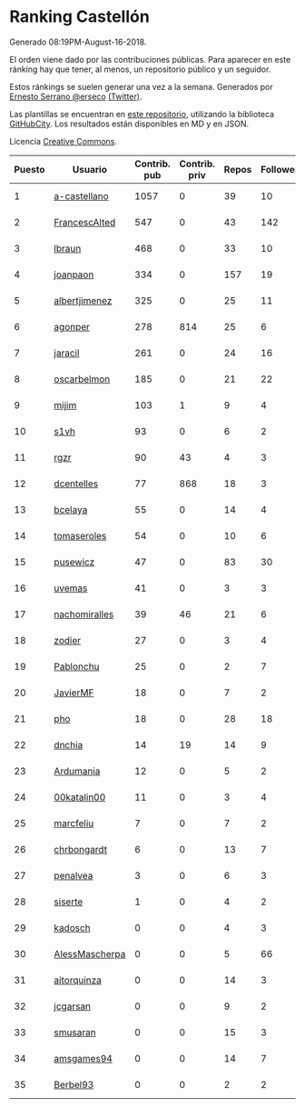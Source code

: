 # Ranking Castellón

Generado 08:19PM-August-16-2018.

El orden viene dado por las contribuciones públicas. Para aparecer en este ránking hay que tener, al menos, un repositorio público y un seguidor.

Estos ránkings se suelen generar una vez a la semana. Generados por [Ernesto Serrano @erseco](https://github.com/erseco/) [(Twitter)](https://twitter.com/erseco).

Las plantillas se encuentran en [este repositorio](https://github.com/iblancasa/GH-Spanish-Ranking), utilizando la biblioteca [GitHubCity](https://github.com/iblancasa/GitHubCity). Los resultados están disponibles en MD y en JSON.

Licencia [Creative Commons](https://creativecommons.org/licenses/by/4.0/).

| Puesto   |  Usuario  | Contrib. pub | Contrib. priv |Repos| Followers | Desde |  Avatar  |
|----------|-----------|--------------|---------------|-----|-----------|-------|----------|
|1|[a-castellano](https://github.com/a-castellano)|1057|0|39|10|2015-03-17|![a-castellano]()|
|2|[FrancescAlted](https://github.com/FrancescAlted)|547|0|43|142|2010-06-25|![FrancescAlted]()|
|3|[lbraun](https://github.com/lbraun)|468|0|33|10|2010-06-02|![lbraun]()|
|4|[joanpaon](https://github.com/joanpaon)|334|0|157|19|2013-06-30|![joanpaon]()|
|5|[albertjimenez](https://github.com/albertjimenez)|325|0|25|11|2015-05-21|![albertjimenez]()|
|6|[agonper](https://github.com/agonper)|278|814|25|6|2015-01-27|![agonper]()|
|7|[jaracil](https://github.com/jaracil)|261|0|24|16|2014-01-10|![jaracil]()|
|8|[oscarbelmon](https://github.com/oscarbelmon)|185|0|21|22|2013-04-05|![oscarbelmon]()|
|9|[mijim](https://github.com/mijim)|103|1|9|4|2016-02-01|![mijim]()|
|10|[s1vh](https://github.com/s1vh)|93|0|6|2|2014-10-09|![s1vh]()|
|11|[rgzr](https://github.com/rgzr)|90|43|4|3|2015-07-03|![rgzr]()|
|12|[dcentelles](https://github.com/dcentelles)|77|868|18|3|2013-07-15|![dcentelles]()|
|13|[bcelaya](https://github.com/bcelaya)|55|0|14|4|2014-09-12|![bcelaya]()|
|14|[tomaseroles](https://github.com/tomaseroles)|54|0|10|6|2015-02-16|![tomaseroles]()|
|15|[pusewicz](https://github.com/pusewicz)|47|0|83|30|2008-02-26|![pusewicz]()|
|16|[uvemas](https://github.com/uvemas)|41|0|3|3|2011-10-03|![uvemas]()|
|17|[nachomiralles](https://github.com/nachomiralles)|39|46|21|6|2013-06-26|![nachomiralles]()|
|18|[zodier](https://github.com/zodier)|27|0|3|4|2010-11-13|![zodier]()|
|19|[Pablonchu](https://github.com/Pablonchu)|25|0|2|7|2017-01-31|![Pablonchu]()|
|20|[JavierMF](https://github.com/JavierMF)|18|0|7|2|2013-01-17|![JavierMF]()|
|21|[pho](https://github.com/pho)|18|0|28|18|2009-05-25|![pho]()|
|22|[dnchia](https://github.com/dnchia)|14|19|14|9|2015-08-14|![dnchia]()|
|23|[Ardumania](https://github.com/Ardumania)|12|0|5|2|2012-02-17|![Ardumania]()|
|24|[00katalin00](https://github.com/00katalin00)|11|0|3|4|2017-10-18|![00katalin00]()|
|25|[marcfeliu](https://github.com/marcfeliu)|7|0|7|2|2013-10-01|![marcfeliu]()|
|26|[chrbongardt](https://github.com/chrbongardt)|6|0|13|7|2012-11-19|![chrbongardt]()|
|27|[penalvea](https://github.com/penalvea)|3|0|6|3|2013-04-09|![penalvea]()|
|28|[siserte](https://github.com/siserte)|1|0|4|2|2014-02-05|![siserte]()|
|29|[kadosch](https://github.com/kadosch)|0|0|4|3|2011-12-31|![kadosch]()|
|30|[AlessMascherpa](https://github.com/AlessMascherpa)|0|0|5|66|2011-04-03|![AlessMascherpa]()|
|31|[aitorquinza](https://github.com/aitorquinza)|0|0|14|3|2012-09-17|![aitorquinza]()|
|32|[jcgarsan](https://github.com/jcgarsan)|0|0|9|2|2013-09-26|![jcgarsan]()|
|33|[smusaran](https://github.com/smusaran)|0|0|15|3|2015-11-10|![smusaran]()|
|34|[amsgames94](https://github.com/amsgames94)|0|0|14|7|2014-03-15|![amsgames94]()|
|35|[Berbel93](https://github.com/Berbel93)|0|0|2|2|2016-03-02|![Berbel93]()|
